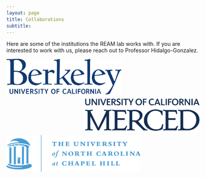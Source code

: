 ```yaml
---
layout: page
title: Collaborations
subtitle:
---
```


Here are some of the institutions the REAM lab works with. If you are interested to work with us, please reach out to Professor Hidalgo-Gonzalez.

<img align="left" src="/assets/img/berkeley_logo.png" width="300" style="padding-bottom: 10px;" style="padding-right: 10px;"/>
<img align="right" src="/assets/img/UCM_logo.png" width="300" style="padding-bottom: 10px;" style="padding-right: 10px;"/>
<img align="left" src="/assets/img/UNC_logo.png" width="350" style="padding-bottom: 10px;" style="padding-right: 10px;"/>


